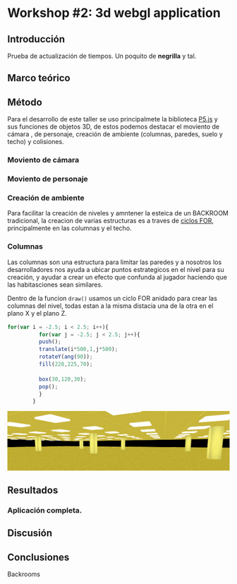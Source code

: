 # **Workshop #2: 3d webgl application**

## **Introducción**

Prueba de actualización de tiempos. Un poquito de **negrilla** y tal. 

## **Marco teórico**


## **Método**

Para el desarrollo de este taller se uso principalmete la biblioteca [P5.js](https://p5js.org/es/) y sus funciones de objetos 3D, de estos podemos destacar el moviento de cámara , de personaje, creación de ambiente (columnas, paredes, suelo y techo) y colisiones.

### **Moviento de cámara**




### **Moviento de personaje**




### **Creación de ambiente**

Para facilitar la creación de niveles y amntener la esteica de un BACKROOM tradicional, la creacion de varias estructuras es a traves de [ciclos FOR](https://developer.mozilla.org/es/docs/Web/JavaScript/Reference/Statements/for), principalmente en las columnas y el techo.

### Columnas
Las columnas son una estructura para limitar las paredes y a nosotros los desarrolladores nos ayuda a ubicar puntos estrategicos en el nivel para su creación, y ayudar a crear un efecto que confunda al jugador haciendo que las habitasciones sean similares.

Dentro de la funcion `draw()` usamos un ciclo FOR anidado para crear las columnas del nivel, todas estan a la misma distacia una de la otra en el plano X y el plano Z.

```javascript
for(var i = -2.5; i < 2.5; i++){
          for(var j = -2.5; j < 2.5; j++){
          push();
          translate(i*500,1,j*500);
          rotateY(ang(90));
          fill(228,225,70);

          box(30,120,30);
          pop();
          }
        }
```
![Imagen de las columnas](/content/sketches/Columnas.png)
## **Resultados**

### Aplicación completa.



## **Discusión**



## **Conclusiones**
Backrooms


